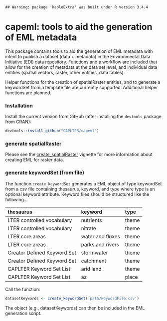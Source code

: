 
    ## Warning: package 'kableExtra' was built under R version 3.4.4

<!-- README.md is generated from README.Rmd. Please edit the latter. -->

# capeml: tools to aid the generation of EML metadata

This package contains tools to aid the generation of EML metadata with
intent to publish a dataset (data + metadata) in the Environmental Data
Initiative (EDI) data repository. Functions and a workflow are included
that allow for the creation of metadata at the data set level, and
individual data entities (spatial vectors, raster, other entities, data
tables).

Helper functions for the creation of spatialRaster entities, and to
generate a keywordSet from a template file are currently supported.
Additional helper functions are planned.

### Installation

Install the current version from GitHub (after installing the `devtools`
package from CRAN):

``` r
devtools::install_github("CAPLTER/capeml")
```

### generate spatialRaster

Please see the
[create\_spatialRaster](https://github.com/CAPLTER/capeml/blob/master/vignettes/create_spatialRaster.Rmd)
vignette for more information about creating EML for raster data.

### generate keywordSet (from file)

The function `create_keywordSet` generates a EML object of type
keywordSet from a csv file containing thesaurus, keyword, and type where
type is an optional keyword attribute. Keyword files should be
structured like the following…

| thesaurus                   | keyword          | type  |
| :-------------------------- | :--------------- | :---- |
| LTER controlled vocabulary  | nutrients        | theme |
| LTER controlled vocabulary  | nitrate          | theme |
| LTER core areas             | water and fluxes | theme |
| LTER core areas             | parks and rivers | theme |
| Creator Defined Keyword Set | stormwater       | theme |
| Creator Defined Keyword Set | catchment        | theme |
| CAPLTER Keyword Set List    | arid land        | theme |
| CAPLTER Keyword Set List    | az               | place |

Call the function:

``` r
datasetKeywords <- create_keywordSet('path/keywordFile.csv')
```

The object (e.g., datasetKeywords) can then be included in the EML
generation script.
